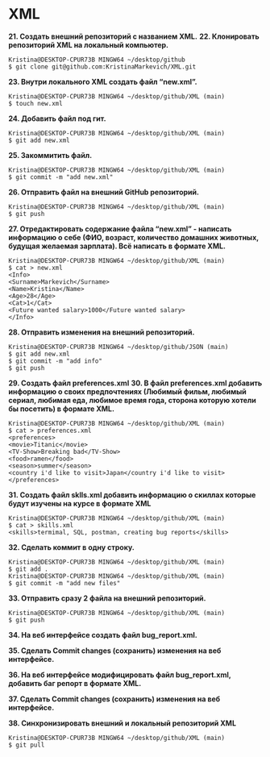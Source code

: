 # XML


 **21. Создать внешний репозиторий c названием XML.** 
 **22. Клонировать репозиторий XML на локальный компьютер.**
 ```
 Kristina@DESKTOP-CPUR73B MINGW64 ~/desktop/github
$ git clone git@github.com:KristinaMarkevich/XML.git
```
 **23. Внутри локального XML создать файл “new.xml”.**
 ```
Kristina@DESKTOP-CPUR73B MINGW64 ~/desktop/github/XML (main)
$ touch new.xml
```
 **24. Добавить файл под гит.**
 ```
Kristina@DESKTOP-CPUR73B MINGW64 ~/desktop/github/XML (main)
$ git add new.xml
```
 **25. Закоммитить файл.**
 ```
Kristina@DESKTOP-CPUR73B MINGW64 ~/desktop/github/XML (main)
$ git commit -m "add new.xml"
```
 **26. Отправить файл на внешний GitHub репозиторий.**
 ```
Kristina@DESKTOP-CPUR73B MINGW64 ~/desktop/github/XML (main)
$ git push
```
 **27. Отредактировать содержание файла “new.xml” - написать информацию о себе (ФИО, возраст, количество домашних животных, будущая желаемая зарплата). Всё написать в формате XML.**
 ```
Kristina@DESKTOP-CPUR73B MINGW64 ~/desktop/github/XML (main)
$ cat > new.xml
<Info>
 <Surname>Markevich</Surname>
 <Name>Kristina</Name>
 <Age>28</Age>
 <Cat>1</Cat>
 <Future wanted salary>1000</Future wanted salary>
</Info>
```
 **28. Отправить изменения на внешний репозиторий.**
 ```
Kristina@DESKTOP-CPUR73B MINGW64 ~/desktop/github/JSON (main)
$ git add new.xml
$ git commit -m "add info"
$ git push
```
 **29. Создать файл preferences.xml**
 **30. В файл preferences.xml добавить информацию о своих предпочтениях (Любимый фильм, любимый сериал, любимая еда, любимое время года, сторона которую хотели бы посетить) в формате XML.**
 ```
Kristina@DESKTOP-CPUR73B MINGW64 ~/desktop/github/XML (main)
$ cat > preferences.xml
<preferences>
 <movie>Titanic</movie>
 <TV-Show>Breaking bad</TV-Show>
 <food>ramen</food>
 <season>summer</season>
 <country i'd like to visit>Japan</country i'd like to visit>
</preferences>
```
 **31. Создать файл sklls.xml добавить информацию о скиллах которые будут изучены на курсе в формате XML**
 ```
Kristina@DESKTOP-CPUR73B MINGW64 ~/desktop/github/XML (main)
$ cat > skills.xml
<skills>termimal, SQL, postman, creating bug reports</skills>
```
 **32. Сделать коммит в одну строку.**
 ```
Kristina@DESKTOP-CPUR73B MINGW64 ~/desktop/github/XML (main)
$ git add .
Kristina@DESKTOP-CPUR73B MINGW64 ~/desktop/github/XML (main)
$ git commit -m "add new files"
```
 **33. Отправить сразу 2 файла на внешний репозиторий.**
```
Kristina@DESKTOP-CPUR73B MINGW64 ~/desktop/github/XML (main)
$ git push
```
 **34. На веб интерфейсе создать файл bug_report.xml.**
 
 **35. Сделать Commit changes (сохранить) изменения на веб интерфейсе.**
 
 **36. На веб интерфейсе модифицировать файл bug_report.xml, добавить баг репорт в формате XML.**
 
 **37. Сделать Commit changes (сохранить) изменения на веб интерфейсе.**


 **38. Синхронизировать внешний и локальный репозиторий XML**
 ```
Kristina@DESKTOP-CPUR73B MINGW64 ~/desktop/github/XML (main)
$ git pull
```
